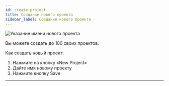 ```yaml
---
id: create-project
title: Создание нового проекта
sidebar_label: Создание нового проекта
---
```


![Указание имени нового проекта](https://test-upl.quarkly.io/607d3473b99fb9001fcbcc16/images/docs-new-dashboard-enter-project-name.png?v=2021-05-15T08:01:05.663Z)

Вы можете создать до 100 своих проектов.

Как создать новый проект:

1.  Нажмите на кнопку «New Project»
2.  Дайте имя новому проекту
3.  Нажмите кнопку Save

---
